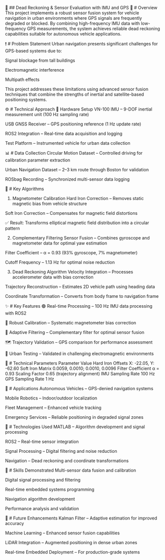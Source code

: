 🚗 ## Dead Reckoning & Sensor Evaluation with IMU and GPS
📌 # Overview
This project implements a robust sensor fusion system for vehicle navigation in urban environments where GPS signals are frequently degraded or blocked. By combining high-frequency IMU data with low-frequency GPS measurements, the system achieves reliable dead reckoning capabilities suitable for autonomous vehicle applications.

❗ # Problem Statement
Urban navigation presents significant challenges for GPS-based systems due to:

Signal blockage from tall buildings

Electromagnetic interference

Multipath effects

This project addresses these limitations using advanced sensor fusion techniques that combine the strengths of inertial and satellite-based positioning systems.

⚙️ # Technical Approach
🧰 Hardware Setup
VN-100 IMU – 9-DOF inertial measurement unit (100 Hz sampling rate)

USB GNSS Receiver – GPS positioning reference (1 Hz update rate)

ROS2 Integration – Real-time data acquisition and logging

Test Platform – Instrumented vehicle for urban data collection

📊 # Data Collection
Circular Motion Dataset – Controlled driving for calibration parameter extraction

Urban Navigation Dataset – 2–3 km route through Boston for validation

ROSbag Recording – Synchronized multi-sensor data logging

🧠 # Key Algorithms
1. Magnetometer Calibration
Hard Iron Correction – Removes static magnetic bias from vehicle structure

Soft Iron Correction – Compensates for magnetic field distortions

✅ Result: Transforms elliptical magnetic field distribution into a circular pattern

2. Complementary Filtering
Sensor Fusion – Combines gyroscope and magnetometer data for optimal yaw estimation

Filter Coefficient – α = 0.93 (93% gyroscope, 7% magnetometer)

Cutoff Frequency – 1.13 Hz for optimal noise reduction

3. Dead Reckoning Algorithm
Velocity Integration – Processes accelerometer data with bias correction

Trajectory Reconstruction – Estimates 2D vehicle path using heading data

Coordinate Transformation – Converts from body frame to navigation frame

✨ # Key Features
🟢 Real-time Processing – 100 Hz IMU data processing with ROS2

🧲 Robust Calibration – Systematic magnetometer bias correction

📐 Adaptive Filtering – Complementary filter for optimal sensor fusion

🗺️ Trajectory Validation – GPS comparison for performance assessment

🌆 Urban Testing – Validated in challenging electromagnetic environments

📌 # Technical Parameters
Parameter	Value
Hard Iron Offsets	X: -22.05, Y: -62.60
Soft Iron Matrix	0.0059, 0.0010; 0.0010, 0.0096
Filter Coefficient	α = 0.93
Scaling Factor	0.65 (trajectory alignment)
IMU Sampling Rate	100 Hz
GPS Sampling Rate	1 Hz

🚀 # Applications
Autonomous Vehicles – GPS-denied navigation systems

Mobile Robotics – Indoor/outdoor localization

Fleet Management – Enhanced vehicle tracking

Emergency Services – Reliable positioning in degraded signal zones

🧪 # Technologies Used
MATLAB – Algorithm development and signal processing

ROS2 – Real-time sensor integration

Signal Processing – Digital filtering and noise reduction

Navigation – Dead reckoning and coordinate transformations

🧠 # Skills Demonstrated
Multi-sensor data fusion and calibration

Digital signal processing and filtering

Real-time embedded systems programming

Navigation algorithm development

Performance analysis and validation

🔮 # Future Enhancements
Kalman Filter – Adaptive estimation for improved accuracy

Machine Learning – Enhanced sensor fusion capabilities

LiDAR Integration – Augmented positioning in dense urban zones

Real-time Embedded Deployment – For production-grade systems
